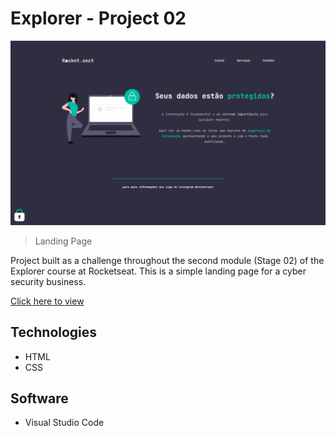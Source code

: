 # Explorer - Project 02

![preview](./preview.png)

> Landing Page

Project built as a challenge throughout the second module (Stage 02) of the Explorer course at Rocketseat.
This is a simple landing page for a cyber security business.

[Click here to view](https://jessicaranft.github.io/explorer-desafio-recriandoLayout/)

## Technologies

- HTML
- CSS

## Software

- Visual Studio Code
